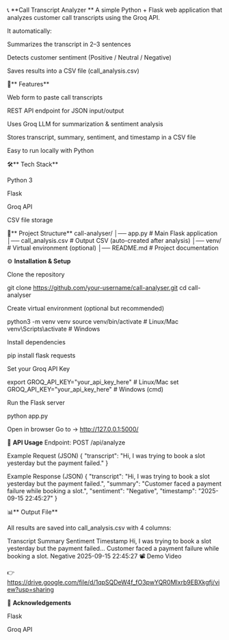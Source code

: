 📞 **Call Transcript Analyzer
**
A simple Python + Flask web application that analyzes customer call transcripts using the Groq API.

It automatically:

Summarizes the transcript in 2–3 sentences

Detects customer sentiment (Positive / Neutral / Negative)

Saves results into a CSV file (call_analysis.csv)

🚀** Features**

Web form to paste call transcripts

REST API endpoint for JSON input/output

Uses Groq LLM for summarization & sentiment analysis

Stores transcript, summary, sentiment, and timestamp in a CSV file

Easy to run locally with Python

🛠️** Tech Stack**

Python 3

Flask

Groq API

CSV file storage

📂** Project Structure**
call-analyser/
│── app.py              # Main Flask application
│── call_analysis.csv   # Output CSV (auto-created after analysis)
│── venv/               # Virtual environment (optional)
│── README.md           # Project documentation

⚙️ **Installation & Setup**

Clone the repository

git clone https://github.com/your-username/call-analyser.git
cd call-analyser


Create virtual environment (optional but recommended)

python3 -m venv venv
source venv/bin/activate   # Linux/Mac
venv\Scripts\activate      # Windows


Install dependencies

pip install flask requests


Set your Groq API Key

export GROQ_API_KEY="your_api_key_here"   # Linux/Mac
set GROQ_API_KEY="your_api_key_here"      # Windows (cmd)


Run the Flask server

python app.py


Open in browser
Go to → http://127.0.0.1:5000/

🔑 **API Usage**
Endpoint:
POST /api/analyze

Example Request (JSON)
{
  "transcript": "Hi, I was trying to book a slot yesterday but the payment failed."
}

Example Response (JSON)
{
  "transcript": "Hi, I was trying to book a slot yesterday but the payment failed.",
  "summary": "Customer faced a payment failure while booking a slot.",
  "sentiment": "Negative",
  "timestamp": "2025-09-15 22:45:27"
}

📊** Output File**

All results are saved into call_analysis.csv with 4 columns:

Transcript	Summary	Sentiment	Timestamp
Hi, I was trying to book a slot yesterday but the payment failed…	Customer faced a payment failure while booking a slot.	Negative	2025-09-15 22:45:27
📽️ Demo Video

👉 https://drive.google.com/file/d/1qpSQDeW4f_fO3pwYQR0MIxrb9EBXkgfj/view?usp=sharing

🙌 **Acknowledgements**

Flask

Groq API
